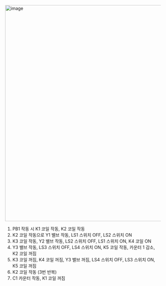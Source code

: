 
<img width="1297" height="700" alt="image" src="https://github.com/user-attachments/assets/89a21e60-5d52-400c-a67e-2421efd8162c" />
   
1. PB1 작동 시 K1 코일 작동, K2 코일 작동   
2. K2 코일 작동으로 Y1 밸브 작동, LS1 스위치 OFF, LS2 스위치 ON   
3. K3 코일 작동, Y2 밸브 작동, LS2 스위치 OFF, LS1 스위치 ON, K4 코일 ON   
4. Y3 밸브 작동, LS3 스위치 OFF, LS4 스위치 ON, K5 코일 작동, 카운터 1 감소, K2 코일 꺼짐   
5. K3 코일 꺼짐, K4 코일 꺼짐, Y3 밸브 꺼짐, LS4 스위치 OFF, LS3 스위치 ON, K5 코일 꺼짐   
6. K2 코일 작동 (3번 반복)   
7. C1 카운터 작동, K1 코일 꺼짐   
